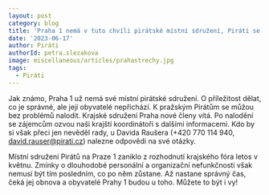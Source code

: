 ```yaml
---
layout: post
category: blog
title: 'Praha 1 nemá v tuto chvíli pirátské místní sdružení, Piráti se do centra města ale vrátí'
date: '2023-06-17'
author: Piráti
authorId: petra.slezakova
image: miscellaneous/articles/prahastrechy.jpg
tags:
  - Piráti
---
```


Jak známo, Praha 1 už nemá své místní pirátské sdružení. O příležitost dělat, co je správné, ale její obyvatelé nepřichází. K pražským Pirátům se můžou bez problémů nalodit. Krajské sdružení Praha nové členy vítá. Po nalodění se zájemcům ozvou naši krajští koordinátoři s dalšími informacemi. Kdo by si však přeci jen nevěděl rady, u Davida Raušera (+420 770 114 940, david.rauser@pirati.cz) nalezne odpovědi na své otázky. 

Místní sdružení Pirátů na Praze 1 zaniklo z rozhodnutí krajského fóra letos v květnu. Zmínky  o dlouhodobé personální a organizační nefunkčnosti však nemusí být tím posledním, co po něm zůstane. Až nastane správný čas, čeká jej obnova a obyvatelé Prahy 1 budou u toho. Můžete to být i vy!


